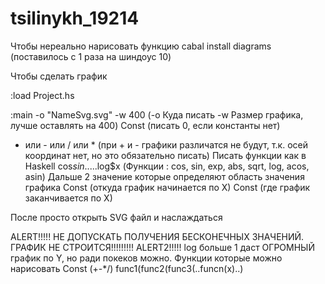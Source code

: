 # tsilinykh_19214

Чтобы нереально нарисовать функцию
cabal install diagrams (поставилось с 1 раза на шиндоус 10)

Чтобы сделать график

:load Project.hs

:main -o "NameSvg.svg" -w 400 (-o Куда писать -w Размер графика, лучше оставлять на 400)
Const (писать 0, если константы нет)
 + или - или / или * (при + и - графики различатся не будут, т.к. осей координат нет, но это обязательно писать)
Писать функции как в Haskell cos$sin$.....log$x (Функции : cos, sin, exp, abs, sqrt, log, acos, asin)
Дальше 2 значение которые определяют область значения графика
Const (откуда график начинается по X)
Const (где график заканчивается по X)

После просто открыть SVG файл и наслаждаться

ALERT!!!!! НЕ ДОПУСКАТЬ ПОЛУЧЕНИЯ БЕСКОНЕЧНЫХ ЗНАЧЕНИЙ. ГРАФИК НЕ СТРОИТСЯ!!!!!!!!!
ALERT2!!!!! log больше 1 даст ОГРОМНЫЙ график по Y, но ради покеков можно. 
Функции которые можно нарисовать Const (+-*/) func1(func2(func3(..funcn(x)..)
